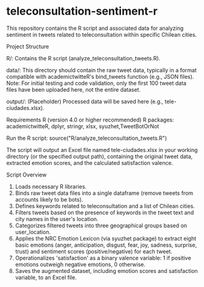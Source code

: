 # teleconsultation-sentiment-r
This repository contains the R script and associated data for analyzing sentiment in tweets related to teleconsultation within specific Chilean cities. 

Project Structure

R/: Contains the R script (analyze_teleconsultation_tweets.R).

data/: This directory should contain the raw tweet data, typically in a format compatible with academictwitteR's bind_tweets function (e.g., JSON files). 
Note: For initial testing and code validation, only the first 100 tweet data files have been uploaded here, not the entire dataset.

output/: (Placeholder) Processed data will be saved here (e.g., tele-ciudades.xlsx).

Requirements
R (version 4.0 or higher recommended)
R packages: academictwitteR, dplyr, stringr, xlsx, syuzhet,TweetBotOrNot

Run the R script:
source("R/analyze_teleconsultation_tweets.R")

The script will output an Excel file named tele-ciudades.xlsx in your working directory (or the specified output path), containing the original tweet data, extracted emotion scores, and the calculated satisfaction valence.

Script Overview

1. Loads necessary R libraries.
2. Binds raw tweet data files into a single dataframe (remove tweets from accounts likely to be bots).
3. Defines keywords related to teleconsultation and a list of Chilean cities.
4. Filters tweets based on the presence of keywords in the tweet text and city names in the user's location.
5. Categorizes filtered tweets into three geographical groups based on user_location.
6. Applies the NRC Emotion Lexicon (via syuzhet package) to extract eight basic emotions (anger, anticipation, disgust, fear, joy, sadness, surprise, trust) and sentiment scores (positive/negative) for each tweet.
7. Operationalizes 'satisfaction' as a binary valence variable: 1 if positive emotions outweigh negative emotions, 0 otherwise.
8. Saves the augmented dataset, including emotion scores and satisfaction variable, to an Excel file.
